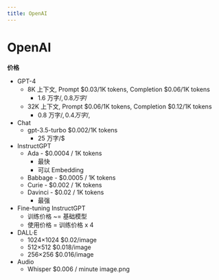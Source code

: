 ```yaml
---
title: OpenAI
---
```


# OpenAI

**价格**

- GPT-4
  - 8K 上下文, Prompt $0.03/1K tokens, Completion $0.06/1K tokens
    - 1.6 万字/$, 0.8 万字/$
  - 32K 上下文, Prompt $0.06/1K tokens, Completion $0.12/1K tokens
    - 0.8 万字/$, 0.4 万字/$,
- Chat
  - gpt-3.5-turbo $0.002/1K tokens
    - 25 万字/$
- InstructGPT
  - Ada - $0.0004 / 1K tokens
    - 最快
    - 可以 Embedding
  - Babbage - $0.0005 / 1K tokens
  - Curie - $0.002 / 1K tokens
  - Davinci - $0.02 / 1K tokens
    - 最强
- Fine-tuning InstructGPT
  - 训练价格 ~= 基础模型
  - 使用价格 = 训练价格 x 4
- DALL·E
  - 1024×1024 $0.02/image
  - 512×512 $0.018/image
  - 256×256 $0.016/image
- Audio
  - Whisper	$0.006 / minute
image.png
